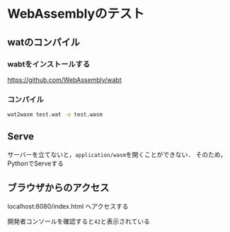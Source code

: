 # WebAssemblyのテスト

## watのコンパイル

### wabtをインストールする
https://github.com/WebAssembly/wabt


### コンパイル

```bash
wat2wasm test.wat -o test.wasm
```

## Serve

サーバーを立てないと，`application/wasm`を開くことができない．
そのため，PythonでServeする

## ブラウザからのアクセス

localhost:8080/index.html
へアクセスする

開発者コンソールを確認すると`42`と表示されている